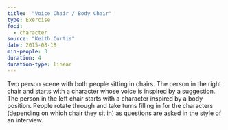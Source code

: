 ```yaml
---
title:  "Voice Chair / Body Chair"
type: Exercise
foci:
  - character
source: "Keith Curtis"
date: 2015-08-18
min-people: 3
duration: 4
duration-type: linear
---
```

Two person scene with both people sitting in chairs.
The person in the right chair and starts with a character whose voice is inspired by a suggestion.
The person in the left chair starts with a character inspired by a body position.
People rotate through and take turns filling in for the characters (depending on which chair they sit in) as questions are asked in the style of an interview.
